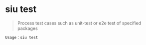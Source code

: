 # siu test

> Process test cases such as unit-test or e2e test of specified packages

```bash
Usage：siu test
```
